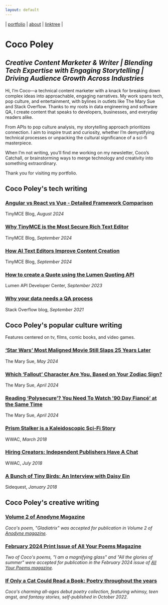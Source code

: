 ```yaml
---
layout: default
---
```


| [portfolio](/index.md) | [about](/about.md) | [linktree](https://linktr.ee/itscocopo) |

# Coco Poley
## _Creative Content Marketer & Writer | Blending Tech Expertise with Engaging Storytelling | Driving Audience Growth Across Industries_

Hi, I’m Coco—a technical content marketer with a knack for breaking down complex ideas into approachable, engaging narratives. My work spans tech, pop culture, and entertainment, with bylines in outlets like The Mary Sue and Stack Overflow. Thanks to my roots in data engineering and software QA, I create content that speaks to developers, businesses, and everyday readers alike.

From APIs to pop culture analysis, my storytelling approach prioritizes connection. I aim to inspire trust and curiosity, whether I’m demystifying technical processes or unpacking the cultural significance of a sci-fi masterpiece.

When I’m not writing, you’ll find me working on my newsletter, Coco’s Catchall, or brainstorming ways to merge technology and creativity into something extraordinary.

Thank you for visiting my portfolio. 

## Coco Poley's tech writing

### [Angular vs React vs Vue - Detailed Framework Comparison](https://www.tiny.cloud/blog/vue-react-angular-js-framework-comparison/)

TinyMCE Blog, _August 2024_

### [Why TinyMCE is the Most Secure Rich Text Editor](https://www.tiny.cloud/blog/the-most-secure-rich-text-editor-with-soc-compliance-certification/)

TinyMCE Blog, _September 2024_

### [How AI Text Editors Improve Content Creation](https://www.tiny.cloud/blog/how-ai-text-editors-improve-content-creation/)

TinyMCE Blog, _September 2024_

### [How to create a Quote using the Lumen Quoting API](https://developer.lumen.com/apis/quoting#how-tos_create-a-quote)

Lumen API Developer Center, _September 2023_

### [Why your data needs a QA process](https://stackoverflow.blog/2021/09/13/why-your-data-needs-a-qa-process/)

Stack Overflow blog, _September 2021_

## Coco Poley's popular culture writing
Features centered on tv, films, comic books, and video games. 

### [‘Star Wars’ Most Maligned Movie Still Slaps 25 Years Later](https://www.themarysue.com/star-wars-most-maligned-movie-still-slaps-25-years-later/)

The Mary Sue, _May 2024_

### [Which ‘Fallout’ Character Are You, Based on Your Zodiac Sign?](https://www.themarysue.com/which-fallout-character-am-i-based-on-my-zodiac-sign/)

The Mary Sue, _April 2024_ 

### [Reading ‘Polysecure’? You Need To Watch ’90 Day Fiancé’ at the Same Time](https://www.themarysue.com/reading-polysecure-watch-90-day-fiance/)

The Mary Sue, _April 2024_ 

### [Prism Stalker is a Kaleidoscopic Sci-Fi Story](https://womenwriteaboutcomics.com/2018/03/prism-stalker-kaleidoscopic-sci-fi/)

WWAC, _March 2018_ 

### [Hiring Creators: Independent Publishers Have A Chat](https://womenwriteaboutcomics.com/2018/07/hiring-creators-independent-publishers-have-a-chat/)

WWAC, _July 2018_

### [A Bunch of Tiny Birds: An Interview with Daisy Ein](https://sidequest.zone/2018/01/15/a-bunch-of-tiny-birds-an-interview-with-daisy-ein/)

Sidequest, _January 2018_

## Coco Poley's creative writing

### [Volume 2 of Anodyne Magazine](https://anodynemag.com/vol2/)

_Coco's poem, "Gladiatrix" was accepted for publication in Volume 2 of [Anodyne magazine](https://anodynemag.com/)._

### [February 2024 Print Issue of All Your Poems Magazine](https://www.amazon.com/gp/product/B0CTKBMVR2/ref=ppx_yo_dt_b_asin_title_o00_s00?ie=UTF8&psc=1&fbclid=IwAR2lwxux3jrkE8Ri1LXV44mrg6r-wriTShcBIGXZfO9D8k5Xo1a2_g-u0zQ)

_Two of Coco's poems, "I am a magnifying glass" and "All the glories of summer" were accepted for publication in the February 2024 issue of [All Your Poems magazine](https://allyourpoems.com)._

### [If Only a Cat Could Read a Book: Poetry throughout the years](https://youcancallmecoco.gumroad.com/l/ifonlyacatcouldreadabook)

_Coco's charming all-ages debut poetry collection, featuring whimsy, teen angst, and fantasy stories, self-published in October 2022._
